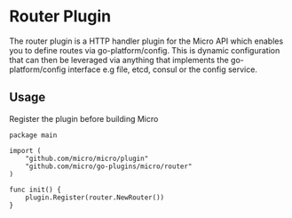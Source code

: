 # Router Plugin

The router plugin is a HTTP handler plugin for the Micro API which enables you to define routes via go-platform/config. This is 
dynamic configuration that can then be leveraged via anything that implements the go-platform/config interface e.g file, etcd, consul 
or the config service.

## Usage

Register the plugin before building Micro

```
package main

import (
	"github.com/micro/micro/plugin"
	"github.com/micro/go-plugins/micro/router"
)

func init() {
	plugin.Register(router.NewRouter())
}
```


